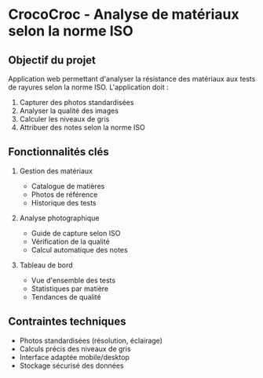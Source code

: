# CrocoCroc - Analyse de matériaux selon la norme ISO

## Objectif du projet
Application web permettant d'analyser la résistance des matériaux aux tests de rayures selon la norme ISO. L'application doit :

1. Capturer des photos standardisées
2. Analyser la qualité des images
3. Calculer les niveaux de gris
4. Attribuer des notes selon la norme ISO

## Fonctionnalités clés
1. Gestion des matériaux
   - Catalogue de matières
   - Photos de référence
   - Historique des tests

2. Analyse photographique
   - Guide de capture selon ISO
   - Vérification de la qualité
   - Calcul automatique des notes

3. Tableau de bord
   - Vue d'ensemble des tests
   - Statistiques par matière
   - Tendances de qualité

## Contraintes techniques
- Photos standardisées (résolution, éclairage)
- Calculs précis des niveaux de gris
- Interface adaptée mobile/desktop
- Stockage sécurisé des données

